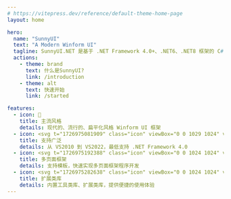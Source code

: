 ```yaml
---
# https://vitepress.dev/reference/default-theme-home-page
layout: home

hero:
  name: "SunnyUI"
  text: "A Modern Winform UI"
  tagline: SunnyUI.NET 是基于 .NET Framework 4.0+、.NET6、.NET8 框架的 C# WinForm UI、开源控件库、工具类库、扩展类库、多页面开发框架
  actions:
    - theme: brand
      text: 什么是SunnyUI?
      link: /introduction
    - theme: alt
      text: 快速开始
      link: /started

features:
  - icon: 🚀
    title: 主流风格
    details: 现代的、流行的、扁平化风格 Winform UI 框架
  - icon: <svg t="1726975081909" class="icon" viewBox="0 0 1029 1024" version="1.1" xmlns="http://www.w3.org/2000/svg" p-id="4711" width="32" height="32"><path d="M166.187235 790.834764l-17.583636 15.010421a42.886918 42.886918 0 0 1-44.38796 6.433038l-77.839756-31.950754A42.886918 42.886918 0 0 1 0.000429 740.871505V283.268092a42.886918 42.886918 0 0 1 26.375454-39.455964l77.839756-31.950754a42.886918 42.886918 0 0 1 44.38796 7.076341l17.583636 15.010422a23.587805 23.587805 0 0 0-33.022926 5.575299 21.443459 21.443459 0 0 0-4.503127 13.08051v518.931705a23.802239 23.802239 0 0 0 23.80224 23.802239 24.445543 24.445543 0 0 0 13.723813-4.503126z" fill="#52218A" p-id="4712"></path><path d="M1029.286456 166.615676v2.35878a40.528137 40.528137 0 0 0-66.260288-31.30745L166.187235 790.834764l-17.583636 15.010421a42.886918 42.886918 0 0 1-44.38796 6.433038l-77.839756-31.950754A42.886918 42.886918 0 0 1 0.000429 740.871505v-3.645388a24.874412 24.874412 0 0 0 24.659978 24.874412 24.445543 24.445543 0 0 0 18.22694-8.362949L707.634572 18.870244A64.330377 64.330377 0 0 1 780.756767 6.433038l212.075809 102.070864A64.330377 64.330377 0 0 1 1029.286456 166.615676z" fill="#6C33AF" p-id="4713"></path><path d="M1029.286456 855.165141V857.738356a64.330377 64.330377 0 0 1-36.45388 57.897339l-212.075809 102.070864a64.330377 64.330377 0 0 1-73.122195-12.437206L42.887347 270.402017a24.874412 24.874412 0 0 0-34.952838-1.929912 25.088847 25.088847 0 0 0-7.93408 18.441375v-3.645388a42.886918 42.886918 0 0 1 26.375454-39.455964l77.839756-31.950754a42.886918 42.886918 0 0 1 44.38796 7.076341l17.583636 15.010422 796.838933 652.524454A40.528137 40.528137 0 0 0 1029.286456 855.165141z" fill="#854CC7" p-id="4714"></path><path d="M707.634572 1005.269353l4.717561 4.074257zM712.352133 14.795987L707.634572 18.870244zM992.832576 108.289467L780.756767 6.433038a64.330377 64.330377 0 0 0-68.404634 8.362949 37.740488 37.740488 0 0 1 52.536475 8.791818 36.882749 36.882749 0 0 1 7.076341 21.443459v933.6482a37.740488 37.740488 0 0 1-59.612816 30.664146 64.330377 64.330377 0 0 0 68.404634 8.362949l212.075809-101.85643A64.330377 64.330377 0 0 0 1029.286456 857.738356V166.401241a64.330377 64.330377 0 0 0-36.45388-58.111774z" fill="#B179F1" p-id="4715"></path></svg>
    title: 支持广泛
    details: 从 VS2010 到 VS2022，最低支持 .NET Framework 4.0
  - icon: <svg t="1726975192388" class="icon" viewBox="0 0 1024 1024" version="1.1" xmlns="http://www.w3.org/2000/svg" p-id="8865" width="32" height="32"><path d="M926.487273 304.756364H97.512727v-172.683637c0-19.013818 15.546182-34.56 34.56-34.56h759.854546c19.013818 0 34.56 15.546182 34.56 34.56v172.683637zM304.756364 926.487273h-172.683637a34.629818 34.629818 0 0 1-34.56-34.56V373.829818h207.243637V926.487273z m587.170909 0H389.073455V373.829818H926.487273v518.097455c0 19.013818-15.546182 34.56-34.56 34.56z" fill="#0094F1" p-id="8866"></path></svg>
    title: 多页面框架
    details: 支持模板，快速实现多页面框架程序开发
  - icon: <svg t="1726975282638" class="icon" viewBox="0 0 1024 1024" version="1.1" xmlns="http://www.w3.org/2000/svg" p-id="14568" width="32" height="32"><path d="M361.6768 891.5456a58.9824 58.9824 0 0 0 59.0336 58.9824c18.2272 0 28.5696-6.656 39.3216-19.6608L778.24 613.0176c24.2688-21.0944 55.1936-15.36 92.7232-16.7424 25.0368 2.304 53.4016-18.3808 74.8544-40.448 18.5856-22.2208 47.6672-67.1744 45.4656-101.4784-3.1744-9.4208-9.5232-12.6464-26.8288 0l-61.44 37.888c-28.3136 14.1824-54.1184-9.9328-65.3312-31.3344-11.8784-22.784-21.4016-52.3264 12.3392-76.1344l68.7104-40.6016c6.9632-3.9424 2.9696-12.1856-1.6896-14.0288-69.1712-18.688-122.0608-8.0896-165.888 31.232-19.1488 17.7664-25.6 40.3968-25.088 73.7792 0 36.9152-4.096 73.8304-25.6 98.2528l-319.1296 318.8224c-7.6288 9.8816-19.6608 25.6-19.6608 39.3216z m39.3216-9.8304A29.5424 29.5424 0 1 1 430.592 911.36a29.5424 29.5424 0 0 1-29.5936-29.5424z" fill="#FF775C" p-id="14569"></path><path d="M365.568 836.864l1.792-2.4576 182.3744-182.8864H163.84c-29.952 0-59.2384 30.464-59.2384 60.416v89.9072c0 29.952 29.2864 59.4944 59.2384 59.4944h185.4464a176.6912 176.6912 0 0 1 16.2816-24.4736z m401.3056-184.32L558.08 861.3376h204.8c29.9008 0 60.3648-29.5424 60.3648-59.4944v-89.856c0-28.7744-27.7504-56.9344-56.32-59.2896zM687.6672 516.608c17.2032-19.6096 19.6096-55.5008 19.7632-84.48 0-6.144 0-12.2368 0.5632-18.3808H163.84c-30.0032 0-59.2896 30.72-59.2896 60.928v90.5728c0 30.1568 29.2864 60.0064 59.2384 60.0064h415.744l108.032-108.6464z m51.8144-174.08a169.3696 169.3696 0 0 1 83.8656-43.1616V233.1648c0-30.208-30.3616-59.0848-60.3648-59.0848H163.84c-29.9008 0-59.2384 28.8768-59.2384 59.0848v90.5216C104.6528 353.8432 133.9904 384 163.84 384h549.4784a96.9216 96.9216 0 0 1 26.1632-41.6256z" fill="#FF775C" p-id="14570"></path><path d="M162.304 231.7824H225.28V321.536H162.304z m0 239.2576H225.28v91.4432H162.304z m0 242.7904H225.28V803.84H162.304z" fill="#FFFFFF" p-id="14571"></path></svg>
    title: 扩展类库
    details: 内置工具类库、扩展类库，提供便捷的使用体验
---
```







